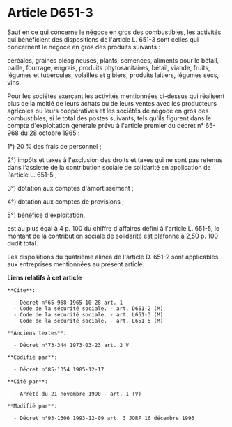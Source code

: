 # Article D651-3

Sauf en ce qui concerne le négoce en gros des combustibles, les activités qui bénéficient des dispositions de l'article L.
651-3 sont celles qui concernent le négoce en gros des produits suivants :

céréales, graines oléagineuses, plants, semences, aliments pour le bétail, paille, fourrage, engrais, produits
phytosanitaires, bétail, viande, fruits, légumes et tubercules, volailles et gibiers, produits laitiers, légumes secs, vins. 

Pour les sociétés exerçant les activités mentionnées ci-dessus qui réalisent plus de la moitié de leurs achats ou de leurs
ventes avec les producteurs agricoles ou leurs coopératives et les sociétés de négoce en gros des combustibles, si le total
des postes suivants, tels qu'ils figurent dans le compte d'exploitation générale prévu à l'article premier du décret n°
65-968 du 28 octobre 1965 : 

1°) 20 % des frais de personnel ; 

2°) impôts et taxes à l'exclusion des droits et taxes qui ne sont pas retenus dans l'assiette de la contribution sociale de
solidarité en application de l'article L. 651-5 ; 

3°) dotation aux comptes d'amortissement ; 

4°) dotation aux comptes de provisions ; 

5°) bénéfice d'exploitation, 

est au plus égal à 4 p. 100 du chiffre d'affaires défini à l'article L. 651-5, le montant de la contribution sociale de
solidarité est plafonné à 2,50 p. 100 dudit total.

Les dispositions du quatrième alinéa de l'article D. 651-2 sont applicables aux entreprises mentionnées au présent article.

**Liens relatifs à cet article**

	**Cite**:

	  - Décret n°65-968 1965-10-28 art. 1
	  - Code de la sécurité sociale. - art. D651-2 (M)
	  - Code de la sécurité sociale. - art. L651-3 (M)
	  - Code de la sécurité sociale. - art. L651-5 (M)

	**Anciens textes**:

	  - Décret n°73-344 1973-03-23 art. 2 V

	**Codifié par**:

	  - Décret n°85-1354 1985-12-17

	**Cité par**:

	  - Arrêté du 21 novembre 1990 - art. 1 (V)

	**Modifié par**:

	  - Décret n°93-1306 1993-12-09 art. 3 JORF 16 décembre 1993

